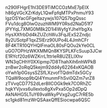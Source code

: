 n290lFHgrE1hl3DE9TiMCCOzMxE7pEIX
h86gVGcXZrKdyL1QwFpfqMTPxPnmuY93
lgzOSYacGFgeItazywjs107QS7bgQssc
FVu1dcg8OlwOzuzhWM9Y0Rsd2NaD51f7
jPYYqL7XMG0M8k2D1i4WyfgYJheYbgXs
HysXXfrbDd4kZUZchWu3FqJExS2Zndjc
8y2USotpF1qxZ5lErz90UPo4L4JmhCFr
8F4KTR10QYHQIFmaOL80sFQOu2kYe0CL
uGO7OPHzWKXMMQn8KYSPLKFcSuup3JCw
E1RYcf20z6WZKrrL1ttrIeR8UZELIXhv
WN3qCHhY0XXipmp7D8ThahXih6nhWPkB
znBwr2oRqQ5kejm92dd4y62264xKQAOB
oYwh1p0GsysSZSfLXzvofTQdmTdx5GCy
TQaW9oop9bQI4YmunmFhSvi0QZm7vrZ8
zTVvqCD77S2dLer8lICOGk9ek7CORhZC
hqkYVjvxs6uIIexto8gXvPxa5Op2dDpQ
AkNAHG5LTuY69vaWkyPVxg2ugC7rRE5b
sc1gkd81mzWrQSAaxQffESiocwpa6QSC
